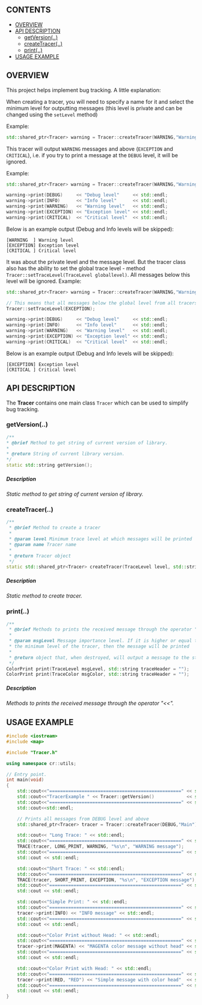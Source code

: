 ## CONTENTS
- [OVERVIEW](#overview)
- [API DESCRIPTION](#api-description)
  - [getVersion(..)](#getversion)
  - [createTracer(..)](#createtracer)
  - [print(..)](#print)
- [USAGE EXAMPLE](#usage-example)

## OVERVIEW

This project helps implement bug tracking. A little explanation:

When creating a tracer, you will need to specify a name for it and select the minimum level for outputting messages (this level is private and can be changed using the `setLevel` method)

Example:

```cpp
std::shared_ptr<Tracer> warning = Tracer::createTracer(WARNING,"Warning");
```

This tracer will output `WARNING` messages and above (`EXCEPTION` and `CRITICAL`), i.e. if you try to print a message at the `DEBUG` level, it will be ignored.

Example:
```cpp
std::shared_ptr<Tracer> warning = Tracer::createTracer(WARNING,"Warning");

warning->print(DEBUG)     << "Debug level"     << std::endl;
warning->print(INFO)      << "Info level"      << std::endl;
warning->print(WARNING)   << "Warning level"   << std::endl;
warning->print(EXCEPTION) << "Exception level" << std::endl;
warning->print(CRITICAL)  << "Critical level"  << std::endl;
```

Below is an example output (Debug and Info levels will be skipped):

```
[WARNING  ] Warning level
[EXCEPTION] Exception level
[CRITICAL ] Critical level
```

It was about the private level and the message level. But the tracer class also has the ability to set the global trace level - method `Tracer::setTraceLevel(TraceLevel globallevel)`. All messages below this level will be ignored. Example:

```cpp
std::shared_ptr<Tracer> warning = Tracer::createTracer(WARNING,"Warning");

// This means that all messages below the global level from all tracers will be additionally ignored.
Tracer::setTraceLevel(EXCEPTION);

warning->print(DEBUG)     << "Debug level"     << std::endl;
warning->print(INFO)      << "Info level"      << std::endl;
warning->print(WARNING)   << "Warning level"   << std::endl;
warning->print(EXCEPTION) << "Exception level" << std::endl;
warning->print(CRITICAL)  << "Critical level"  << std::endl;
```

Below is an example output (Debug and Info levels will be skipped):

```
[EXCEPTION] Exception level
[CRITICAL ] Critical level
```

## API DESCRIPTION

The **Tracer** contains one main class `Tracer` which can be used 
to simplify bug tracking. 

### getVersion(..)

```cpp
/**
* @brief Method to get string of current version of library.
*
* @return String of current library version.
*/
static std::string getVersion();
```

##### Description

*Static method to get string of current version of library.*

### createTracer(..)

```cpp
/**
 * @brief Method to create a tracer
 *
 * @param level Minimum trace level at which messages will be printed
 * @param name Tracer name
 *
 * @return Tracer object
 */
static std::shared_ptr<Tracer> createTracer(TraceLevel level, std::string name);
```

##### Description

*Static method to create tracer.*

### print(..)

```cpp
/**
 * @brief Methods to prints the received message through the operator "<<"
 *
 * @param msgLevel Message importance level. If it is higher or equal to
 * the minimum level of the tracer, then the message will be printed
 *
 * @return object that, when destroyed, will output a message to the stream.
 */
ColorPrint print(TraceLevel msgLevel, std::string traceHeader = "");
ColorPrint print(TraceColor msgColor, std::string traceHeader = "");
```

##### Description

*Methods to prints the received message through the operator "<<".*

## USAGE EXAMPLE

```cpp
#include <iostream>
#include <map>

#include "Tracer.h"

using namespace cr::utils;

// Entry point.
int main(void)
{
    std::cout<<"=================================================" << std::endl;
    std::cout<<"TracerExample " << Tracer::getVersion()            << std::endl;
    std::cout<<"=================================================" << std::endl;
    std::cout<<std::endl;

    // Prints all messages from DEBUG level and above
    std::shared_ptr<Tracer> tracer = Tracer::createTracer(DEBUG,"Main");

    std::cout<< "Long Trace: " << std::endl;
    std::cout<<"=================================================" << std::endl;
    TRACE(tracer, LONG_PRINT, WARNING, "%s\n", "WARNING message");
    std::cout<<"=================================================" << std::endl;
    std::cout << std::endl;

    std::cout<<"Short Trace: " << std::endl;
    std::cout<<"=================================================" << std::endl;
    TRACE(tracer, SHORT_PRINT, EXCEPTION, "%s\n", "EXCEPTION message");
    std::cout<<"=================================================" << std::endl;
    std::cout << std::endl;

    std::cout<<"Simple Print: " << std::endl;
    std::cout<<"=================================================" << std::endl;
    tracer->print(INFO) << "INFO message" << std::endl;
    std::cout<<"=================================================" << std::endl;
    std::cout << std::endl;

    std::cout<<"Color Print without Head: " << std::endl;
    std::cout<<"=================================================" << std::endl;
    tracer->print(MAGENTA) << "MAGENTA color message without head" << std::endl;
    std::cout<<"=================================================" << std::endl;
    std::cout << std::endl;

    std::cout<<"Color Print with Head: " << std::endl;
    std::cout<<"=================================================" << std::endl;
    tracer->print(RED, "RED") << "Simple message with color head"  << std::endl;
    std::cout<<"=================================================" << std::endl;
    std::cout << std::endl;
}
```